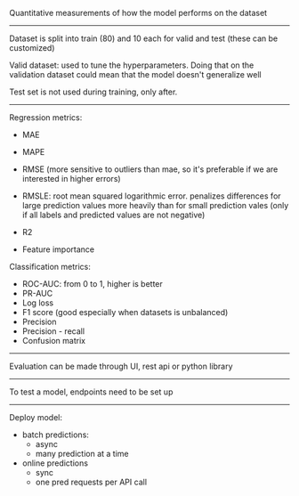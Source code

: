 
Quantitative measurements of how the model performs on the dataset

---

Dataset is split into train (80) and 10 each for valid and test (these can be customized)

Valid dataset: used to tune the hyperparameters. Doing that on the validation dataset could mean that the model doesn't generalize well

Test set is not used during training, only after.

---

Regression metrics:
- MAE
- MAPE
- RMSE (more sensitive to outliers than mae, so it's preferable if we are interested in higher errors)
- RMSLE: root mean squared logarithmic error. penalizes differences for large prediction values more heavily than for small prediction vales (only if all labels and predicted values are not negative)
- R2

- Feature importance


Classification metrics:

- ROC-AUC: from 0 to 1, higher is better
- PR-AUC
- Log loss
- F1 score (good especially when datasets is unbalanced)
- Precision
- Precision - recall
- Confusion matrix

---

Evaluation can be made through UI, rest api or python library

---

To test a model, endpoints need to be set up

---

Deploy model:
- batch predictions:
	- async
	- many prediction at a time
- online predictions
	- sync
	- one pred requests per API call